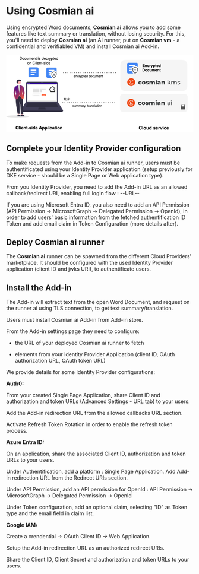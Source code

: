 # Using Cosmian ai

Using encrypted Word documents, **Cosmian ai** allows you to add some features like text summary or translation, without losing security.
For this, you'll need to deploy **Cosmian ai** (an AI runner, put on **Cosmian vm** - a confidential and verifiabled VM) and install Cosmian ai Add-in.

![CSE Schema](../images/cse_schema.png)

## Complete your Identity Provider configuration
To make requests from the Add-in to Cosmian ai runner, users must be authentificated using your Identity Provider application (setup previously for DKE service - should be a Single Page or Web application type).

From you Identity Provider, you need to add the Add-in URL as an allowed callback/redirect URI, enabling full login flow : --URL--

If you are using Microsoft Entra ID, you also need to add an API Permission (API Permission → MicrosoftGraph → Delegated Permission → OpenId), in order to add users' basic information from the fetched authentification ID Token and add email claim in Token Configuration (more details after).

## Deploy Cosmian ai runner
The  **Cosmian ai** runner can be spawned from the different Cloud Providers' marketplace.
It should be configured with the used Identity Provider application (client ID and jwks URI), to authentificate users.

## Install the Add-in
The Add-in  will extract text from the open Word Document, and request on the runner ai using TLS connection, to get text summary/translation.

Users must install Cosmian ai Add-in from Add-in store.

From the Add-in settings page they need to configure:

- the URL of your deployed Cosmian ai runner to fetch

- elements from your Identity Provider Application (client ID, OAuth authorization URL, OAuth token URL)


We provide details for some Identity Provider configurations:

**Auth0:**

From your created Single Page Application, share Client ID and authorization and token URLs (Advanced Settings - URL tab) to your users.

Add the Add-in redirection URL from the allowed callbacks URL section.

Activate Refresh Token Rotation in order to enable the refresh token process.

**Azure Entra ID:**

On an application, share the associated Client ID, authorization and token URLs to your users.

Under Authentification, add a platform : Single Page Application. Add Add-in redirection URL from the Redirect URIs section.

Under API Permission, add an API permission for OpenId : API Permission → MicrosoftGraph → Delegated Permission → OpenId

Under Token configuration, add an optional claim, selecting "ID" as Token type and the email field in claim list.


**Google IAM:**

Create a crendential → OAuth Client ID → Web Application.

Setup the Add-in redirection URL as an authorized redirect URIs.

Share the Client ID, Client Secret and authorization and token URLs to your users.
